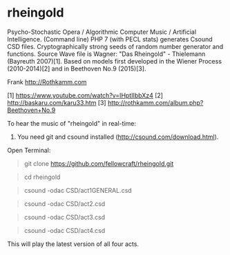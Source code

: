 # rheingold
Psycho-Stochastic Opera / Algorithmic Computer Music / Artificial Intelligence. (Command line) PHP 7 (with PECL stats) generates Csound CSD files. Cryptographically strong seeds of random number generator and functions. Source Wave file is Wagner: "Das Rheingold" - Thielemann (Bayreuth 2007)[1]. Based on models first developed in the Wiener Process (2010-2014)[2] and in Beethoven No.9 (2015)[3]. 

Frank http://Rothkamm.com 

[1] https://www.youtube.com/watch?v=IHptIIbbXz4
[2] http://baskaru.com/karu33.htm
[3] http://rothkamm.com/album.php?Beethoven+No.9

To hear the music of "rheingold" in real-time: 

1.  You need git and csound installed (http://csound.com/download.html). 

Open Terminal:

> git clone https://github.com/fellowcraft/rheingold.git

> cd rheingold

> csound -odac CSD/act1GENERAL.csd

> csound -odac CSD/act2.csd

> csound -odac CSD/act3.csd

> csound -odac CSD/act4.csd

This will play the latest version of all four acts.
